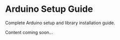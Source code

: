 # Arduino Setup Guide

Complete Arduino setup and library installation guide.

Content coming soon...